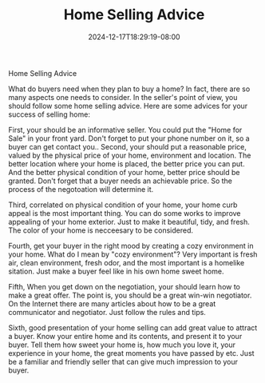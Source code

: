 ﻿---
title: "Home Selling Advice"
date: 2024-12-17T18:29:19-08:00
description: "Sell_Your_House Tips for Web Success"
featured_image: "/images/Sell_Your_House.jpg"
tags: ["Sell Your House"]
---

Home Selling Advice

What do buyers need when they plan to buy a home? In fact, there are so many aspects one needs to consider. In the seller's point of view, you should follow some home selling advice. Here are some advices for your success of selling home:

First, your should be an informative seller. You could put the "Home for Sale" in your front yard. Don't forget to put your phone number on it, so a buyer can get contact you..
Second, your should put a reasonable price, valued by the physical price of your home, environment and location. The better location where your home is placed, the better price you can put. And the better physical condition of your home, better price should be granted. Don't forget that a buyer needs an achievable price. So the process of the negotoation will determine it.

Third, correlated on physical condition of your home, your home curb appeal is the most important thing. You can do some works to improve appealing of your home exterior. Just to make it beautiful, tidy, and fresh. The color of your home is necceesary to be considered.

Fourth, get your buyer in the right mood by creating a cozy environment in your home. What do I mean by "cozy environment"?  Very important is  fresh air, clean environment, fresh odor, and the most important is a homelike sitation. Just make a buyer feel like in his own home sweet home.

Fifth, When you get down on the negotiation, your should learn how to make a great offer. The point is, you should be a great win-win negotiator. On the Internet there are many articles about how to be a great communicator and negotiator. Just follow the rules and tips.

Sixth, good presentation of your home selling can add great value to attract a buyer. Know your entire home and its contents, and present it to your buyer. Tell them how sweet your home is, how much you love it, your experience in your home, the great moments you have passed by etc. Just be a familiar and friendly seller that can give much impression to your buyer. 

